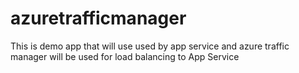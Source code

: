 # azuretrafficmanager
This is demo app that will use used by app service and azure traffic manager will be used for load balancing to App Service
